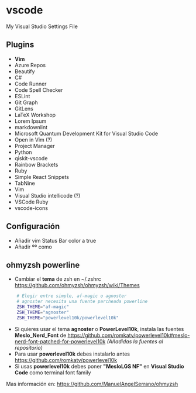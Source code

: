 # vscode
My Visual Studio Settings File

## Plugins
+ **Vim**
+ Azure Repos
+ Beautify
+ C#
+ Code Runner
+ Code Spell Checker
+ ESLint
+ Git Graph
+ GitLens
+ LaTeX Workshop
+ Lorem Ipsum
+ markdownlint
+ Microsoft Quantum Development Kit for Visual Studio Code
+ Open in Vim (?)
+ Project Manager
+ Python
+ qiskit-vscode
+ Rainbow Brackets
+ Ruby
+ Simple React Snippets
+ TabNine
+ Vim
+ Visual Studio intellicode (?)
+ VSCode Ruby
+ vscode-icons

## Configuración
+ Añadir vim Status Bar color a true
+ Añadir ºº como <ESC> 

## ohmyzsh powerline

- Cambiar el **tema** de zsh en ~/.zshrc <https://github.com/ohmyzsh/ohmyzsh/wiki/Themes>

```bash
    # Elegir entre simple, af-magic o agnoster
    # agnoster necesita una fuente parcheada powerline
    ZSH_THEME="af-magic"
    ZSH_THEME="agnoster"
    ZSH_THEME="powerlevel10k/powerlevel10k"
```

- Si quieres usar el tema **agnoster** o **PowerLevel10k**, instala las fuentes **Meslo_Nerd_Font** de <https://github.com/romkatv/powerlevel10k#meslo-nerd-font-patched-for-powerlevel10k>  *(Añadidas la fuentes al repositorio)*
- Para usar **powerlevel10k** debes instalarlo antes <https://github.com/romkatv/powerlevel10k>
- Si usas **powerlevel10k** debes poner **"MesloLGS NF"** en **Visual Studio Code** como terminal font family

Mas información en: <https://github.com/ManuelAngelSerrano/ohmyzsh>
